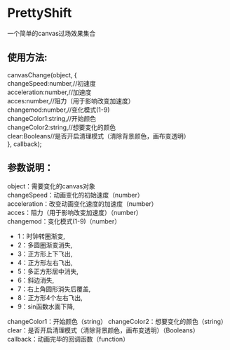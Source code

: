 # PrettyShift
一个简单的canvas过场效果集合

## 使用方法:
  canvasChange(object, {  
    changeSpeed:number,//初速度  
    acceleration:number,//加速度  
    acces:number,//阻力（用于影响改变加速度）  
    changemod:number,//变化模式(1-9)  
    changeColor1:string,//开始颜色  
    changeColor2:string,//想要变化的颜色  
    clear:Booleans//是否开启清理模式（清除背景颜色，画布变透明）  
  }, callback);  

## 参数说明：  
object：需要变化的canvas对象  
changeSpeed：动画变化的初始速度（number）  
acceleration：改变动画变化速度的加速度（number）  
acces：阻力（用于影响改变加速度）（number）  
changemod：变化模式(1-9)（number）  
* 1：时钟转圈渐变,  
* 2：多圆圈渐变消失,  
* 3：正方形上下飞出,  
* 4：正方形左右飞出,  
* 5：多正方形居中消失,  
* 6：斜边消失,  
* 7：右上角圆形消失后覆盖,  
* 8：正方形4个左右飞出,  
* 9：sin函数水面下降,  

changeColor1：开始颜色（string） 
changeColor2：想要变化的颜色（string）  
clear：是否开启清理模式（清除背景颜色，画布变透明）（Booleans）  
callback：动画完毕的回调函数（function）  
